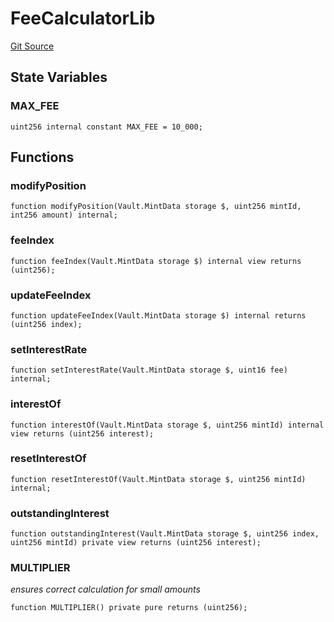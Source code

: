 # FeeCalculatorLib
[Git Source](https://github.com/cryptexfinance/tcapv2.0/blob/34a621b9d7f953a62f8f826356dda361dde059e4/src/lib/FeeCalculatorLib.sol)


## State Variables
### MAX_FEE

```solidity
uint256 internal constant MAX_FEE = 10_000;
```


## Functions
### modifyPosition


```solidity
function modifyPosition(Vault.MintData storage $, uint256 mintId, int256 amount) internal;
```

### feeIndex


```solidity
function feeIndex(Vault.MintData storage $) internal view returns (uint256);
```

### updateFeeIndex


```solidity
function updateFeeIndex(Vault.MintData storage $) internal returns (uint256 index);
```

### setInterestRate


```solidity
function setInterestRate(Vault.MintData storage $, uint16 fee) internal;
```

### interestOf


```solidity
function interestOf(Vault.MintData storage $, uint256 mintId) internal view returns (uint256 interest);
```

### resetInterestOf


```solidity
function resetInterestOf(Vault.MintData storage $, uint256 mintId) internal;
```

### outstandingInterest


```solidity
function outstandingInterest(Vault.MintData storage $, uint256 index, uint256 mintId) private view returns (uint256 interest);
```

### MULTIPLIER

*ensures correct calculation for small amounts*


```solidity
function MULTIPLIER() private pure returns (uint256);
```

